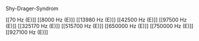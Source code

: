 Shy-Drager-Syndrom

[[70 Hz (E)]]
[[8000 Hz (E)]]
[[13980 Hz (E)]]
[[42500 Hz (E)]]
[[97500 Hz (E)]]
[[325170 Hz (E)]]
[[515700 Hz (E)]]
[[650000 Hz (E)]]
[[750000 Hz (E)]]
[[927100 Hz (E)]]